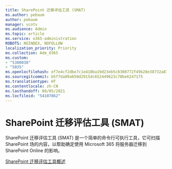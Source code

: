 ```yaml
---
title: SharePoint 迁移评估工具 (SMAT)
ms.author: pebaum
author: pebaum
manager: scotv
ms.audience: Admin
ms.topic: article
ms.service: o365-administration
ROBOTS: NOINDEX, NOFOLLOW
localization_priority: Priority
ms.collection: Adm_O365
ms.custom:
- "5300030"
- "5035"
ms.openlocfilehash: ef7e4cf2dbe7c1e410ba19d23eb5c8300772f49b28e38732a87722259b46f02d
ms.sourcegitcommit: b5f7da89a650d2915dc652449623c78be6247175
ms.translationtype: HT
ms.contentlocale: zh-CN
ms.lasthandoff: 08/05/2021
ms.locfileid: "54107862"
---
```

# <a name="sharepoint-migration-assessment-tool-smat"></a>SharePoint 迁移评估工具 (SMAT)

SharePoint 迁移评估工具 (SMAT) 是一个简单的命令行可执行工具，它可扫描 SharePoint 场的内容，以帮助确定使用 Microsoft 365 将服务器迁移到 SharePoint Online 的影响。

[SharePoint 迁移评估工具概述](https://docs.microsoft.com/sharepointmigration/overview-of-the-sharepoint-migration-assessment-tool)
